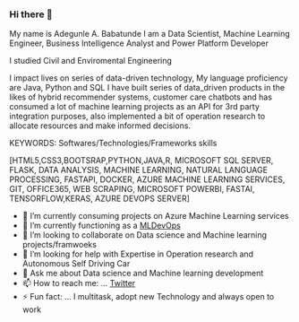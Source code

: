 ### Hi there 👋
My name is Adegunle A. Babatunde I am a Data Scientist, Machine Learning Engineer, Business Intelligence Analyst and Power Platform Developer

I studied Civil and Enviromental Engineering

I impact lives on series of data-driven technology, My language proficiency are Java, Python and SQL
I have built series of data_driven products in the likes of hybrid recommender systems, customer care chatbots and has consumed a lot of machine learning projects as an API for 3rd party integration purposes, also implemented a bit of operation research to allocate resources and make informed decisions.
 
 KEYWORDS: Softwares/Technologies/Frameworks skills
 
[HTML5,CSS3,BOOTSRAP,PYTHON,JAVA,R, MICROSOFT SQL SERVER, FLASK, DATA ANALYSIS, MACHINE LEARNING, NATURAL LANGUAGE PROCESSING, FASTAPI, DOCKER, AZURE MACHINE LEARNING SERVICES, GIT, OFFICE365, WEB SCRAPING, MICROSOFT POWERBI, FASTAI, TENSORFLOW,KERAS, AZURE DEVOPS SERVER]

- 🔭 I’m currently consuming projects on Azure Machine Learning services
- 🌱 I’m currently functioning as a [MLDevOps](https://cloud.google.com/solutions/machine-learning/mlops-continuous-delivery-and-automation-pipelines-in-machine-learning) 
- 👯 I’m looking to collaborate on Data science and Machine learning projects/framwoeks
- 🤔 I’m looking for help with Expertise in Operation research and Autonomous Self Driving Car
- 💬 Ask me about Data science and Machine learning development
- 📫 How to reach me: ... [Twitter](https://twitter.com/ABofficial_NG)
- ⚡ Fun fact: ... I multitask, adopt new Technology and always open to work

